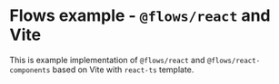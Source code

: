 # Flows example - `@flows/react` and Vite

This is example implementation of `@flows/react` and `@flows/react-components` based on Vite with `react-ts` template.
